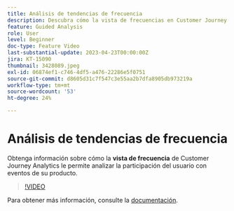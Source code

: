 ```yaml
---
title: Análisis de tendencias de frecuencia
description: Descubra cómo la vista de frecuencias en Customer Journey Analytics le permite analizar la participación del usuario con los eventos de su producto.
feature: Guided Analysis
role: User
level: Beginner
doc-type: Feature Video
last-substantial-update: 2023-04-23T00:00:00Z
jira: KT-15090
thumbnail: 3428089.jpeg
exl-id: 06874ef1-c746-4df5-a476-22286e5f0751
source-git-commit: d8605d31c7f547c3e55aa2b7dfa8905db973219a
workflow-type: tm+mt
source-wordcount: '53'
ht-degree: 24%

---
```


# Análisis de tendencias de frecuencia

Obtenga información sobre cómo la **vista de frecuencia** de Customer Journey Analytics le permite analizar la participación del usuario con eventos de su producto.

>[!VIDEO](https://video.tv.adobe.com/v/3428089/?learn=on)

Para obtener más información, consulte la [documentación](https://experienceleague.adobe.com/en/docs/analytics-platform/using/guided-analysis/trends/frequency).
